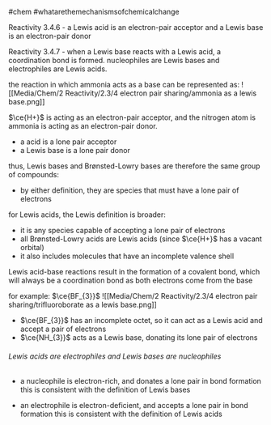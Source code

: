#chem #whatarethemechanismsofchemicalchange 

Reactivity 3.4.6 - a Lewis acid is an electron-pair acceptor and a Lewis base is an electron-pair donor

Reactivity 3.4.7 - when a Lewis base reacts with a Lewis acid, a coordination bond is formed. nucleophiles are Lewis bases and electrophiles are Lewis acids.

the reaction in which ammonia acts as a base can be represented as:
![[Media/Chem/2 Reactivity/2.3/4 electron pair sharing/ammonia as a lewis base.png]]

$\ce{H+}$ is acting as an electron-pair acceptor, and the nitrogen atom is ammonia is acting as an electron-pair donor.

- a acid is a lone pair acceptor
- a Lewis base is a lone pair donor

thus, Lewis bases and Brønsted-Lowry bases are therefore the same group of compounds:
- by either definition, they are species that must have a lone pair of electrons

for Lewis acids, the Lewis definition is broader:
- it is any species capable of accepting a lone pair of electrons
- all Brønsted-Lowry acids are Lewis acids (since $\ce{H+}$ has a vacant orbital)
- it also includes molecules that have an incomplete valence shell

Lewis acid-base reactions result in the formation of a covalent bond, which will always be a coordination bond as both electrons come from the base

for example: $\ce{BF_{3}}$
![[Media/Chem/2 Reactivity/2.3/4 electron pair sharing/trifluoroborate as a lewis base.png]]
- $\ce{BF_{3}}$ has an incomplete octet, so it can act as a Lewis acid and accept a pair of electrons
- $\ce{NH_{3}}$ acts as a Lewis base, donating its lone pair of electrons

###### Lewis acids are electrophiles and Lewis bases are nucleophiles
- a nucleophile is electron-rich, and donates a lone pair in bond formation
this is consistent with the definition of Lewis bases

- an electrophile is electron-deficient, and accepts a lone pair in bond formation
this is consistent with the definition of Lewis acids